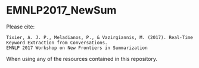 # EMNLP2017_NewSum
Please cite:

```
Tixier, A. J. P., Meladianos, P., & Vazirgiannis, M. (2017). Real-Time Keyword Extraction from Conversations. 
EMNLP 2017 Workshop on New Frontiers in Summarization
```

When using any of the resources contained in this repository.
